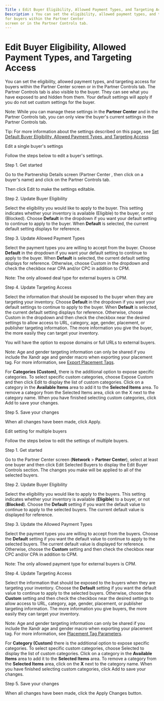 ```yaml
---
Title : Edit Buyer Eligibility, Allowed Payment Types, and Targeting Access
Description : You can set the eligibility, allowed payment types, and targeting access
for buyers within the Partner Center
screen or in the Partner Controls tab.
---
```



# Edit Buyer Eligibility, Allowed Payment Types, and Targeting Access



You can set the eligibility, allowed payment types, and targeting access
for buyers within the Partner Center
screen or in the Partner Controls tab.
The Partner Controls tab is also
visible to the buyer. They can see what you have exposed to and hidden
from them. Your default settings will apply if you do not set custom
settings for the buyer.



Note: While you can manage these
settings in the **Partner Center** and in the
Partner Controls tab, you can only
view the buyer's current settings in the
Partner Controls tab.





Tip: For more information about the
settings described on this page, see <a
href="set-default-buyer-eligibility-allowed-payment-types-and-targeting-access.html"
class="xref">Set Default Buyer Eligibility, Allowed Payment Types, and
Targeting Access</a>



Edit a single buyer's settings

Follow the steps below to edit a buyer's settings.

Step 1. Get started

Go to the Partnership Details screen
(Partner Center , then click on a
buyer's name) and click on the Partner
Controls tab.

Then click Edit to make the settings
editable.

Step 2. Update Buyer Eligibility

Select the eligibility you would like to apply to the buyer. This
setting indicates whether your inventory is available (Eligible) to the
buyer, or not (Blocked). Choose **Default** in the dropdown if you want
your default setting to continue to apply to the buyer. When **Default**
is selected, the current default setting displays for reference.

Step 3. Update Allowed Payment Types

Select the payment types you are willing to accept from the buyer.
Choose **Default** in the dropdown if you want your default setting to
continue to apply to the buyer. When **Default** is selected, the
current default setting displays for reference. Otherwise, choose
Custom in the dropdown and check the
checkbox near CPA and/or CPC in addition to CPM.



Note: The only allowed deal type for
external buyers is CPM.



Step 4. Update Targeting Access

Select the information that should be exposed to the buyer when they are
targeting your inventory. Choose **Default** in the dropdown if you want
your default settings to continue to apply to the buyer. When
**Default** is selected, the current default setting displays for
reference. Otherwise, choose Custom in
the dropdown and then check the checkbox near the desired settings to
allow access to URL, category, age, gender, placement, or publisher
targeting information. The more information you give the buyer, the more
easily they can target your inventory.

You will have the option to expose domains or full URLs to external
buyers.



Note: Age and gender targeting
information can only be shared if you include the
Xandr age and gender macro when exporting your
placement tag. For more information, see
<a href="export-placement-tags.html" class="xref">Export Placement
Tags</a>.



For **Categories (Custom),** there is the additional option to expose
specific categories. To select specific custom categories, choose
Expose Custom and then click
Edit to display the list of custom
categories. Click on a category in the **Available Items** area to add
it to the **Selected Items** area. To remove a category from the
Selected Items area, click on the X next to the category name. When you
have finished selecting custom categories, click
Add to save your changes.

Step 5. Save your changes

When all changes have been made, click
Apply.

Edit setting for multiple buyers

Follow the steps below to edit the settings of multiple buyers.

Step 1. Get started

Go to the Partner Center screen
(**Network** \> **Partner Center**), select at least one buyer and then
click Edit Selected Buyers to display
the Edit Buyer Controls section. The
changes you make will be applied to all of the selected buyers.

Step 2. Update Buyer Eligibility

Select the eligibility you would like to apply to the buyers. This
setting indicates whether your inventory is available (**Eligible**) to
a buyer, or not (**Blocked**). Choose the **Default** setting if you
want the default value to continue to apply to the selected buyers. The
current default value is displayed for reference.

Step 3. Update the Allowed Payment Types

Select the payment types you are willing to accept from the buyers.
Choose the **Default** setting if you want the default value to continue
to apply to the selected buyers. The current default value is displayed
for reference. Otherwise, choose the **Custom** setting and then check
the checkbox near CPC and/or CPA in addition to CPM.



Note: The only allowed payment type for
external buyers is CPM.



Step 4. Update Targeting Access

Select the information that should be exposed to the buyers when they
are targeting your inventory. Choose the **Default** setting if you want
the default value to continue to apply to the selected buyers.
Otherwise, choose the **Custom** setting and then check the checkbox
near the desired settings to allow access to URL, category, age, gender,
placement, or publisher targeting information. The more information you
give buyers, the more easily they can target your inventory.



Note: Age and gender targeting
information can only be shared if you include the
Xandr age and gender macro when exporting your
placement tag. For more information, see
<a href="placement-tag-parameters.html" class="xref">Placement Tag
Parameters</a>.



For **Category (Custom)** there is the additional option to expose
specific categories. To select specific custom categories, choose
Selected to display the list of custom
categories. Click on a category in the **Available Items** area to add
it to the **Selected Items** area. To remove a category from the
**Selected Items** area, click on the **X** next to the category name.
When you have finished selecting custom categories, click
Add to save your changes.

Step 5. Save your changes

When all changes have been made, click the
Apply Changes button.




